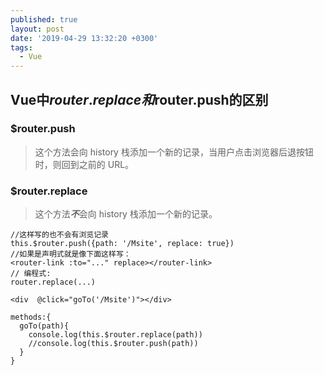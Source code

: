 ```yaml
---
published: true
layout: post
date: '2019-04-29 13:32:20 +0300'
tags:
  - Vue
---
```

## Vue中$router.replace和$router.push的区别

### $router.push
>这个方法会向 history 栈添加一个新的记录，当用户点击浏览器后退按钮时，则回到之前的 URL。

### $router.replace

>这个方法***不***会向 history 栈添加一个新的记录。

```
//这样写的也不会有浏览记录
this.$router.push({path: '/Msite', replace: true})
//如果是声明式就是像下面这样写：
<router-link :to="..." replace></router-link>
// 编程式:
router.replace(...)
````



```
<div  @click="goTo('/Msite')"></div>

methods:{
  goTo(path){
    console.log(this.$router.replace(path))
    //console.log(this.$router.push(path))
  }
}
```
